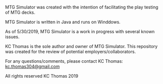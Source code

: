 MTG Simulator was created with the intention of facilitating the play testing of MTG decks.

MTG Simulator is written in Java and runs on Winddows.

As of 5/30/2019, MTG Simulator is a work in progress with several known issues. 

KC Thomas is the sole author and owner of MTG Simulator. This repository was created for the review of potential employers/collaborators.

For any questions/comments, please contact KC Thomas: kc.thomas304@gmail.com

All rights reserved KC Thomas 2019
